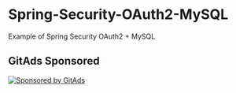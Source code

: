 # Spring-Security-OAuth2-MySQL
Example of Spring Security OAuth2 + MySQL

## GitAds Sponsored
[![Sponsored by GitAds](https://gitads.dev/v1/ad-serve?source=arnabnandy7/spring-security-oauth2-mysql@github)](https://gitads.dev/v1/ad-track?source=arnabnandy7/spring-security-oauth2-mysql@github)

